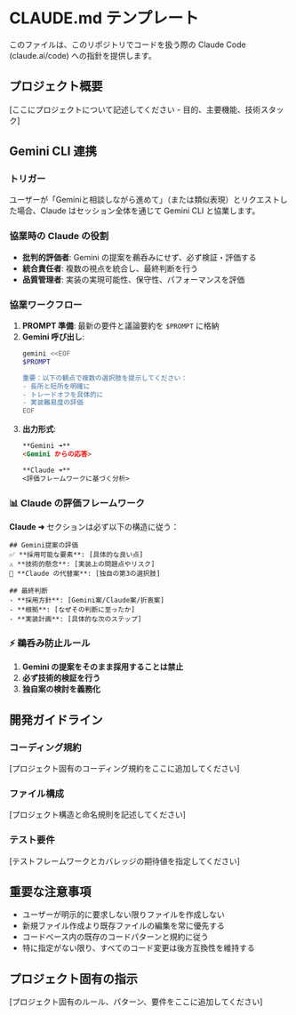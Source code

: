 # CLAUDE.md テンプレート

このファイルは、このリポジトリでコードを扱う際の Claude Code (claude.ai/code) への指針を提供します。

## プロジェクト概要

[ここにプロジェクトについて記述してください - 目的、主要機能、技術スタック]

## Gemini CLI 連携

### トリガー
ユーザーが「Geminiと相談しながら進めて」（または類似表現）とリクエストした場合、Claude はセッション全体を通じて Gemini CLI と協業します。

### 協業時の Claude の役割
- **批判的評価者**: Gemini の提案を鵜呑みにせず、必ず検証・評価する
- **統合責任者**: 複数の視点を統合し、最終判断を行う
- **品質管理者**: 実装の実現可能性、保守性、パフォーマンスを評価

### 協業ワークフロー
1. **PROMPT 準備**: 最新の要件と議論要約を `$PROMPT` に格納
2. **Gemini 呼び出し**:
   ```bash
   gemini <<EOF
   $PROMPT
   
   重要：以下の観点で複数の選択肢を提示してください：
   - 長所と短所を明確に
   - トレードオフを具体的に
   - 実装難易度の評価
   EOF
   ```
3. **出力形式**:
   ```md
   **Gemini ➜**
   <Gemini からの応答>

   **Claude ➜**
   <評価フレームワークに基づく分析>
   ```

### 📊 Claude の評価フレームワーク
**Claude ➜** セクションは必ず以下の構造に従う：

```
## Gemini提案の評価
✅ **採用可能な要素**: [具体的な良い点]
⚠️ **技術的懸念**: [実装上の問題点やリスク]
🔄 **Claude の代替案**: [独自の第3の選択肢]

## 最終判断
- **採用方針**: [Gemini案/Claude案/折衷案]
- **根拠**: [なぜその判断に至ったか]
- **実装計画**: [具体的な次のステップ]
```

### ⚡ 鵜呑み防止ルール
1. **Gemini の提案をそのまま採用することは禁止**
2. **必ず技術的検証を行う**
3. **独自案の検討を義務化**

## 開発ガイドライン

### コーディング規約
[プロジェクト固有のコーディング規約をここに追加してください]

### ファイル構成
[プロジェクト構造と命名規則を記述してください]

### テスト要件
[テストフレームワークとカバレッジの期待値を指定してください]

## 重要な注意事項

- ユーザーが明示的に要求しない限りファイルを作成しない
- 新規ファイル作成より既存ファイルの編集を常に優先する
- コードベース内の既存のコードパターンと規約に従う
- 特に指定がない限り、すべてのコード変更は後方互換性を維持する

## プロジェクト固有の指示

[プロジェクト固有のルール、パターン、要件をここに追加してください]